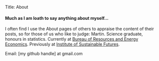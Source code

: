 Title: About

#### Much as I am loath to say anything about myself...

I often find I use the About pages of others to appraise the content
of their posts, so for those of us who like to judge: Martin. Science
graduate, honours in statistics.
Currently at
[Bureau of Resources and Energy Economics](http://www.bree.gov.au).
Previously at
[Institute of Sustainable Futures](http://www.isf.uts.edu.au).

Email: [my github handle] at gmail.com
